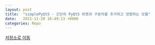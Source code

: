 ```yaml
---
layout: post
title:  "simplePyQt5 - 간단히 PyQt5 위젯과 구분자를 추가하고 정렬하는 모듈"
date:   2021-11-20 16:49:13 +0900
categories: Repo
---
```

<a href="https://github.com/yjg30737/simplePyQt5.git">저장소로 이동</a>
